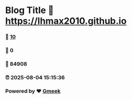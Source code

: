 # Blog Title :link: https://lhmax2010.github.io 
### :page_facing_up: [10](https://lhmax2010.github.io/tag.html) 
### :speech_balloon: 0 
### :hibiscus: 84908 
### :alarm_clock: 2025-08-04 15:15:36 
### Powered by :heart: [Gmeek](https://github.com/Meekdai/Gmeek)

